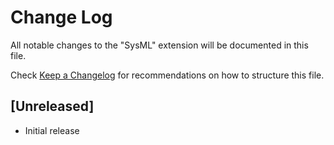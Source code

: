 # Change Log

All notable changes to the "SysML" extension will be documented in this file.

Check [Keep a Changelog](http://keepachangelog.com/) for recommendations on how to structure this file.

## [Unreleased]

- Initial release